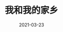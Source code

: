 ---
layout: movie-review
title: 我和我的家乡
description: >
  还是有点儿搞笑的。
category: 电影
img: assets/img/movie/2021/我和我的家乡.webp
star: 4
date: 2021-03-23
---